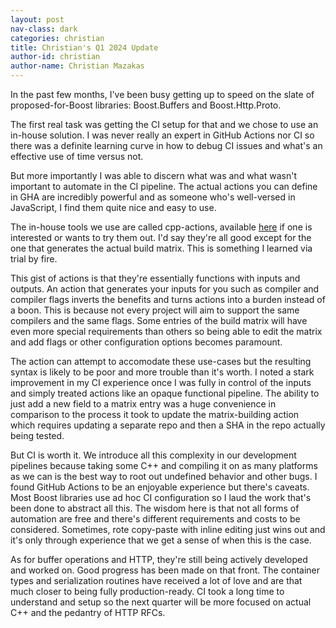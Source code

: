 ```yaml
---
layout: post
nav-class: dark
categories: christian
title: Christian's Q1 2024 Update
author-id: christian
author-name: Christian Mazakas
---
```


In the past few months, I've been busy getting up to speed on the slate of proposed-for-Boost libraries:
Boost.Buffers and Boost.Http.Proto.

The first real task was getting the CI setup for that and we chose to use an in-house solution. I was never really an
expert in GitHub Actions nor CI so there was a definite learning curve in how to debug CI issues and what's an effective
use of time versus not.

But more importantly I was able to discern what was and what wasn't important to automate in the CI pipeline. The actual
actions you can define in GHA are incredibly powerful and as someone who's well-versed in JavaScript, I find them quite
nice and easy to use.

The in-house tools we use are called cpp-actions, available [here](https://github.com/alandefreitas/cpp-actions) if
one is interested or wants to try them out. I'd say they're all good except for the one that generates the actual
build matrix. This is something I learned via trial by fire.

This gist of actions is that they're essentially functions with inputs and outputs. An action that generates your inputs
for you such as compiler and compiler flags inverts the benefits and turns actions into a burden instead of a boon. This
is because not every project will aim to support the same compilers and the same flags. Some entries of the build matrix
will have even more special requirements than others so being able to edit the matrix and add flags or other configuration
options becomes paramount.

The action can attempt to accomodate these use-cases but the resulting syntax is likely to be poor and more trouble than
it's worth. I noted a stark improvement in my CI experience once I was fully in control of the inputs and simply treated
actions like an opaque functional pipeline. The ability to just add a new field to a matrix entry was a huge convenience
in comparison to the process it took to update the matrix-building action which requires updating a separate repo and then
a SHA in the repo actually being tested.

But CI is worth it. We introduce all this complexity in our development pipelines because taking some C++ and compiling
it on as many platforms as we can is the best way to root out undefined behavior and other bugs. I found GitHub Actions
to be an enjoyable experience but there's caveats. Most Boost libraries use ad hoc CI configuration so I laud the work
that's been done to abstract all this. The wisdom here is that not all forms of automation are free and there's
different requirements and costs to be considered. Sometimes, rote copy-paste with inline editing just wins out and it's
only through experience that we get a sense of when this is the case.

As for buffer operations and HTTP, they're still being actively developed and worked on. Good progress has been made on
that front. The container types and serialization routines have received a lot of love and are that much closer to being
fully production-ready. CI took a long time to understand and setup so the next quarter will be more focused on actual
C++ and the pedantry of HTTP RFCs.
